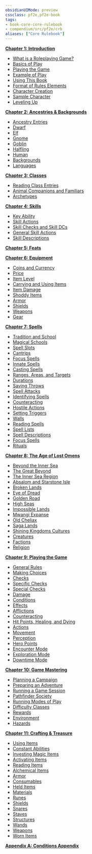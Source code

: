 ```yaml
---
obsidianUIMode: preview
cssclass: pf2e,pf2e-book
tags:
- book-core-core-rulebook
- compendium/src/pf2e/crb
aliases: ["Core Rulebook"]
---
```

**[Chapter 1: Introduction](rules/core-rulebook/chapter-1-introduction.md)**

- [What is a Roleplaying Game?](rules/core-rulebook/chapter-1-introduction.md#What%20is%20a%20Roleplaying%20Game?)
- [Basics of Play](rules/core-rulebook/chapter-1-introduction.md#Basics%20of%20Play)
- [Playing the Game](rules/core-rulebook/chapter-1-introduction.md#Playing%20the%20Game)
- [Example of Play](rules/core-rulebook/chapter-1-introduction.md#Example%20of%20Play)
- [Using This Book](rules/core-rulebook/chapter-1-introduction.md#Using%20This%20Book)
- [Format of Rules Elements](rules/core-rulebook/chapter-1-introduction.md#Format%20of%20Rules%20Elements)
- [Character Creation](rules/core-rulebook/chapter-1-introduction.md#Character%20Creation)
- [Sample Character](rules/core-rulebook/chapter-1-introduction.md#Sample%20Character)
- [Leveling Up](rules/core-rulebook/chapter-1-introduction.md#Leveling%20Up)

**[Chapter 2: Ancestries & Backgrounds](rules/core-rulebook/chapter-2-ancestries-backgrounds.md)**

- [Ancestry Entries](rules/core-rulebook/chapter-2-ancestries-backgrounds.md#Ancestry%20Entries)
- [Dwarf](rules/core-rulebook/chapter-2-ancestries-backgrounds.md#Dwarf)
- [Elf](rules/core-rulebook/chapter-2-ancestries-backgrounds.md#Elf)
- [Gnome](rules/core-rulebook/chapter-2-ancestries-backgrounds.md#Gnome)
- [Goblin](rules/core-rulebook/chapter-2-ancestries-backgrounds.md#Goblin)
- [Halfling](rules/core-rulebook/chapter-2-ancestries-backgrounds.md#Halfling)
- [Human](rules/core-rulebook/chapter-2-ancestries-backgrounds.md#Human)
- [Backgrounds](rules/core-rulebook/chapter-2-ancestries-backgrounds.md#Backgrounds)
- [Languages](rules/core-rulebook/chapter-2-ancestries-backgrounds.md#Languages)

**[Chapter 3: Classes](rules/core-rulebook/chapter-3-classes.md)**

- [Reading Class Entries](rules/core-rulebook/chapter-3-classes.md#Reading%20Class%20Entries)
- [Animal Companions and Familiars](rules/core-rulebook/chapter-3-classes.md#Animal%20Companions%20and%20Familiars)
- [Archetypes](rules/core-rulebook/chapter-3-classes.md#Archetypes)

**[Chapter 4: Skills](rules/core-rulebook/chapter-4-skills.md)**

- [Key Ability](rules/core-rulebook/chapter-4-skills.md#Key%20Ability)
- [Skill Actions](rules/core-rulebook/chapter-4-skills.md#Skill%20Actions)
- [Skill Checks and Skill DCs](rules/core-rulebook/chapter-4-skills.md#Skill%20Checks%20and%20Skill%20DCs)
- [General Skill Actions](rules/core-rulebook/chapter-4-skills.md#General%20Skill%20Actions)
- [Skill Descriptions](rules/core-rulebook/chapter-4-skills.md#Skill%20Descriptions)

**[Chapter 5: Feats](rules/core-rulebook/chapter-5-feats.md)**

**[Chapter 6: Equipment](rules/core-rulebook/chapter-6-equipment.md)**

- [Coins and Currency](rules/core-rulebook/chapter-6-equipment.md#Coins%20and%20Currency)
- [Price](rules/core-rulebook/chapter-6-equipment.md#Price)
- [Item Level](rules/core-rulebook/chapter-6-equipment.md#Item%20Level)
- [Carrying and Using Items](rules/core-rulebook/chapter-6-equipment.md#Carrying%20and%20Using%20Items)
- [Item Damage](rules/core-rulebook/chapter-6-equipment.md#Item%20Damage)
- [Shoddy Items](rules/core-rulebook/chapter-6-equipment.md#Shoddy%20Items)
- [Armor](rules/core-rulebook/chapter-6-equipment.md#Armor)
- [Shields](rules/core-rulebook/chapter-6-equipment.md#Shields)
- [Weapons](rules/core-rulebook/chapter-6-equipment.md#Weapons)
- [Gear](rules/core-rulebook/chapter-6-equipment.md#Gear)

**[Chapter 7: Spells](rules/core-rulebook/chapter-7-spells.md)**

- [Tradition and School](rules/core-rulebook/chapter-7-spells.md#Tradition%20and%20School)
- [Magical Schools](rules/core-rulebook/chapter-7-spells.md#Magical%20Schools)
- [Spell Slots](rules/core-rulebook/chapter-7-spells.md#Spell%20Slots)
- [Cantrips](rules/core-rulebook/chapter-7-spells.md#Cantrips)
- [Focus Spells](rules/core-rulebook/chapter-7-spells.md#Focus%20Spells)
- [Innate Spells](rules/core-rulebook/chapter-7-spells.md#Innate%20Spells)
- [Casting Spells](rules/core-rulebook/chapter-7-spells.md#Casting%20Spells)
- [Ranges, Areas, and Targets](rules/core-rulebook/chapter-7-spells.md#Ranges,%20Areas,%20and%20Targets)
- [Durations](rules/core-rulebook/chapter-7-spells.md#Durations)
- [Saving Throws](rules/core-rulebook/chapter-7-spells.md#Saving%20Throws)
- [Spell Attacks](rules/core-rulebook/chapter-7-spells.md#Spell%20Attacks)
- [Identifying Spells](rules/core-rulebook/chapter-7-spells.md#Identifying%20Spells)
- [Counteracting](rules/core-rulebook/chapter-7-spells.md#Counteracting)
- [Hostile Actions](rules/core-rulebook/chapter-7-spells.md#Hostile%20Actions)
- [Setting Triggers](rules/core-rulebook/chapter-7-spells.md#Setting%20Triggers)
- [Walls](rules/core-rulebook/chapter-7-spells.md#Walls)
- [Reading Spells](rules/core-rulebook/chapter-7-spells.md#Reading%20Spells)
- [Spell Lists](rules/core-rulebook/chapter-7-spells.md#Spell%20Lists)
- [Spell Descriptions](rules/core-rulebook/chapter-7-spells.md#Spell%20Descriptions)
- [Focus Spells](rules/core-rulebook/chapter-7-spells.md#Focus%20Spells)
- [Rituals](rules/core-rulebook/chapter-7-spells.md#Rituals)

**[Chapter 8: The Age of Lost Omens](rules/core-rulebook/chapter-8-the-age-of-lost-omens.md)**

- [Beyond the Inner Sea](rules/core-rulebook/chapter-8-the-age-of-lost-omens.md#Beyond%20the%20Inner%20Sea)
- [The Great Beyond](rules/core-rulebook/chapter-8-the-age-of-lost-omens.md#The%20Great%20Beyond)
- [The Inner Sea Region](rules/core-rulebook/chapter-8-the-age-of-lost-omens.md#The%20Inner%20Sea%20Region)
- [Absalom and Starstone Isle](rules/core-rulebook/chapter-8-the-age-of-lost-omens.md#Absalom%20and%20Starstone%20Isle)
- [Broken Lands](rules/core-rulebook/chapter-8-the-age-of-lost-omens.md#Broken%20Lands)
- [Eye of Dread](rules/core-rulebook/chapter-8-the-age-of-lost-omens.md#Eye%20of%20Dread)
- [Golden Road](rules/core-rulebook/chapter-8-the-age-of-lost-omens.md#Golden%20Road)
- [High Seas](rules/core-rulebook/chapter-8-the-age-of-lost-omens.md#High%20Seas)
- [Impossible Lands](rules/core-rulebook/chapter-8-the-age-of-lost-omens.md#Impossible%20Lands)
- [Mwangi Expanse](rules/core-rulebook/chapter-8-the-age-of-lost-omens.md#Mwangi%20Expanse)
- [Old Cheliax](rules/core-rulebook/chapter-8-the-age-of-lost-omens.md#Old%20Cheliax)
- [Saga Lands](rules/core-rulebook/chapter-8-the-age-of-lost-omens.md#Saga%20Lands)
- [Shining Kingdoms Cultures](rules/core-rulebook/chapter-8-the-age-of-lost-omens.md#Shining%20Kingdoms%20Cultures)
- [Creatures](rules/core-rulebook/chapter-8-the-age-of-lost-omens.md#Creatures)
- [Factions](rules/core-rulebook/chapter-8-the-age-of-lost-omens.md#Factions)
- [Religion](rules/core-rulebook/chapter-8-the-age-of-lost-omens.md#Religion)

**[Chapter 9: Playing the Game](rules/core-rulebook/chapter-9-playing-the-game.md)**

- [General Rules](rules/core-rulebook/chapter-9-playing-the-game.md#General%20Rules)
- [Making Choices](rules/core-rulebook/chapter-9-playing-the-game.md#Making%20Choices)
- [Checks](rules/core-rulebook/chapter-9-playing-the-game.md#Checks)
- [Specific Checks](rules/core-rulebook/chapter-9-playing-the-game.md#Specific%20Checks)
- [Special Checks](rules/core-rulebook/chapter-9-playing-the-game.md#Special%20Checks)
- [Damage](rules/core-rulebook/chapter-9-playing-the-game.md#Damage)
- [Conditions](rules/core-rulebook/chapter-9-playing-the-game.md#Conditions)
- [Effects](rules/core-rulebook/chapter-9-playing-the-game.md#Effects)
- [Afflictions](rules/core-rulebook/chapter-9-playing-the-game.md#Afflictions)
- [Counteracting](rules/core-rulebook/chapter-9-playing-the-game.md#Counteracting)
- [Hit Points, Healing, and Dying](rules/core-rulebook/chapter-9-playing-the-game.md#Hit%20Points,%20Healing,%20and%20Dying)
- [Actions](rules/core-rulebook/chapter-9-playing-the-game.md#Actions)
- [Movement](rules/core-rulebook/chapter-9-playing-the-game.md#Movement)
- [Perception](rules/core-rulebook/chapter-9-playing-the-game.md#Perception)
- [Hero Points](rules/core-rulebook/chapter-9-playing-the-game.md#Hero%20Points)
- [Encounter Mode](rules/core-rulebook/chapter-9-playing-the-game.md#Encounter%20Mode)
- [Exploration Mode](rules/core-rulebook/chapter-9-playing-the-game.md#Exploration%20Mode)
- [Downtime Mode](rules/core-rulebook/chapter-9-playing-the-game.md#Downtime%20Mode)

**[Chapter 10: Game Mastering](rules/core-rulebook/chapter-10-game-mastering.md)**

- [Planning a Campaign](rules/core-rulebook/chapter-10-game-mastering.md#Planning%20a%20Campaign)
- [Preparing an Adventure](rules/core-rulebook/chapter-10-game-mastering.md#Preparing%20an%20Adventure)
- [Running a Game Session](rules/core-rulebook/chapter-10-game-mastering.md#Running%20a%20Game%20Session)
- [Pathfinder Society](rules/core-rulebook/chapter-10-game-mastering.md#Pathfinder%20Society)
- [Running Modes of Play](rules/core-rulebook/chapter-10-game-mastering.md#Running%20Modes%20of%20Play)
- [Difficulty Classes](rules/core-rulebook/chapter-10-game-mastering.md#Difficulty%20Classes)
- [Rewards](rules/core-rulebook/chapter-10-game-mastering.md#Rewards)
- [Environment](rules/core-rulebook/chapter-10-game-mastering.md#Environment)
- [Hazards](rules/core-rulebook/chapter-10-game-mastering.md#Hazards)

**[Chapter 11: Crafting & Treasure](rules/core-rulebook/chapter-11-crafting-treasure.md)**

- [Using Items](rules/core-rulebook/chapter-11-crafting-treasure.md#Using%20Items)
- [Constant Abilities](rules/core-rulebook/chapter-11-crafting-treasure.md#Constant%20Abilities)
- [Investing Magic Items](rules/core-rulebook/chapter-11-crafting-treasure.md#Investing%20Magic%20Items)
- [Activating Items](rules/core-rulebook/chapter-11-crafting-treasure.md#Activating%20Items)
- [Reading Items](rules/core-rulebook/chapter-11-crafting-treasure.md#Reading%20Items)
- [Alchemical Items](rules/core-rulebook/chapter-11-crafting-treasure.md#Alchemical%20Items)
- [Armor](rules/core-rulebook/chapter-11-crafting-treasure.md#Armor)
- [Consumables](rules/core-rulebook/chapter-11-crafting-treasure.md#Consumables)
- [Held Items](rules/core-rulebook/chapter-11-crafting-treasure.md#Held%20Items)
- [Materials](rules/core-rulebook/chapter-11-crafting-treasure.md#Materials)
- [Runes](rules/core-rulebook/chapter-11-crafting-treasure.md#Runes)
- [Shields](rules/core-rulebook/chapter-11-crafting-treasure.md#Shields)
- [Snares](rules/core-rulebook/chapter-11-crafting-treasure.md#Snares)
- [Staves](rules/core-rulebook/chapter-11-crafting-treasure.md#Staves)
- [Structures](rules/core-rulebook/chapter-11-crafting-treasure.md#Structures)
- [Wands](rules/core-rulebook/chapter-11-crafting-treasure.md#Wands)
- [Weapons](rules/core-rulebook/chapter-11-crafting-treasure.md#Weapons)
- [Worn Items](rules/core-rulebook/chapter-11-crafting-treasure.md#Worn%20Items)

**[Appendix A: Conditions Appendix](rules/core-rulebook/appendix-a-conditions-appendix.md)**